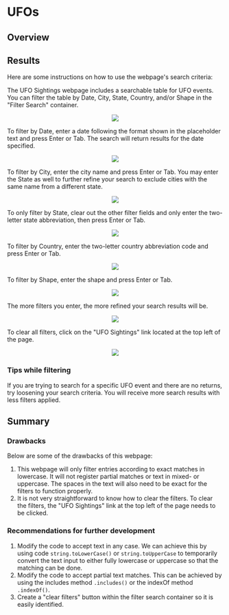 # UFOs

## Overview


## Results
Here are some instructions on how to use the webpage's search criteria:

The UFO Sightings webpage includes a searchable table for UFO events. You can filter the table by Date, City, State, Country, and/or Shape in the "Filter Search" container.
<p align="center"><img src="static/images/webpage.png"></p>


To filter by Date, enter a date following the format shown in the placeholder text and press Enter or Tab. The search will return results for the date specified.
<p align="center"><img src="static/images/filterByDate.png"></p>


To filter by City, enter the city name and press Enter or Tab. You may enter the State as well to further refine your search to exclude cities with the same name from a different state.
<p align="center"><img src="static/images/filterByDate.png"></p>


To only filter by State, clear out the other filter fields and only enter the two-letter state abbreviation, then press Enter or Tab.
<p align="center"><img src="static/images/filterByDate.png"></p>


To filter by Country, enter the two-letter country abbreviation code and press Enter or Tab.
<p align="center"><img src="static/images/filterByDate.png"></p>


To filter by Shape, enter the shape and press Enter or Tab.
<p align="center"><img src="static/images/filterByDate.png"></p>


The more filters you enter, the more refined your search results will be.
<p align="center"><img src="static/images/filterByDate.png"></p>


To clear all filters, click on the "UFO Sightings" link located at the top left of the page.
<p align="center"><img src="static/images/filterByDate.png"></p>



### Tips while filtering
If you are trying to search for a specific UFO event and there are no returns, try loosening your search criteria. You will receive more search results with less filters applied.

## Summary

### Drawbacks
Below are some of the drawbacks of this webpage:
1. This webpage will only filter entries according to exact matches in lowercase. It will not register partial matches or text in mixed- or uppercase. The spaces in the text will also need to be exact for the filters to function properly.
2. It is not very straightforward to know how to clear the filters. To clear the filters, the "UFO Sightings" link at the top left of the page needs to be clicked.

### Recommendations for further development
1. Modify the code to accept text in any case. We can achieve this by using code `string.toLowerCase()` or `string.toUpperCase` to temporarily convert the text input to either fully lowercase or uppercase so that the matching can be done. 
2. Modify the code to accept partial text matches. This can be achieved by using the includes method `.includes()` or the indexOf method `.indexOf()`.
3. Create a "clear filters" button within the filter search container so it is easily identified. 
